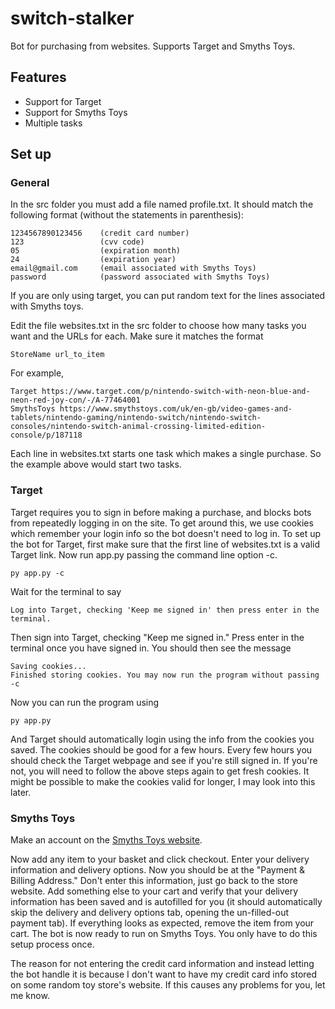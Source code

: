 # switch-stalker
Bot for purchasing from websites. Supports Target and Smyths Toys.

<h2>Features</h2>
<ul>
<li>Support for Target</li>
<li>Support for Smyths Toys</li>
<li>Multiple tasks</li>
</ul>

<h2>Set up</h2>
<h3>General</h3>
In the src folder you must add a file named profile.txt. It should match the following format (without the statements in parenthesis):

```
1234567890123456    (credit card number)
123                 (cvv code)
05                  (expiration month)
24                  (expiration year)
email@gmail.com     (email associated with Smyths Toys)
password            (password associated with Smyths Toys)
```

If you are only using target, you can put random text for the lines associated with Smyths toys.

Edit the file websites.txt in the src folder to choose how many tasks you want and the URLs for each.
Make sure it matches the format

```
StoreName url_to_item
```

For example,

```
Target https://www.target.com/p/nintendo-switch-with-neon-blue-and-neon-red-joy-con/-/A-77464001
SmythsToys https://www.smythstoys.com/uk/en-gb/video-games-and-tablets/nintendo-gaming/nintendo-switch/nintendo-switch-consoles/nintendo-switch-animal-crossing-limited-edition-console/p/187118
```

Each line in websites.txt starts one task which makes a single purchase. So the example above would start two tasks.

<h3>Target</h3>
Target requires you to sign in before making a purchase, and blocks bots from repeatedly logging in on the site.
To get around this, we use cookies which remember your login info so the bot doesn't need to log in.
To set up the bot for Target, first make sure that the first line of websites.txt is a valid Target link.
Now run app.py passing the command line option -c.

```
py app.py -c
```

Wait for the terminal to say

```
Log into Target, checking 'Keep me signed in' then press enter in the terminal.
```

Then sign into Target, checking "Keep me signed in." Press enter in the terminal once you have signed in.
You should then see the message

```
Saving cookies...
Finished storing cookies. You may now run the program without passing -c
```
Now you can run the program using

```
py app.py
```

And Target should automatically login using the info from the cookies you saved. The cookies should be good for a few hours.
Every few hours you should check the Target webpage and see if you're still signed in. If you're not, you will need to follow
the above steps again to get fresh cookies. It might be possible to make the cookies valid for longer, I may look into this later.

<h3>Smyths Toys</h3>

Make an account on the [Smyths Toys website](https://www.smythstoys.com/uk/en-gb/login).

Now add any item to your basket and click checkout. Enter your delivery information and delivery options.
Now you should be at the "Payment & Billing Address." Don't enter this information, just go back to the store website.
Add something else to your cart and verify that your delivery information has been saved and is autofilled for you
(it should automatically skip the delivery and delivery options tab, opening the un-filled-out payment tab).
If everything looks as expected, remove the item from your cart. The bot is now ready to run on Smyths Toys.
You only have to do this setup process once.

The reason for not entering the credit card information and instead letting the bot handle it is because I don't want to have
my credit card info stored on some random toy store's website. If this causes any problems for you, let me know.

[Smyths Toys website]: https://www.smythstoys.com/uk/en-gb/login
